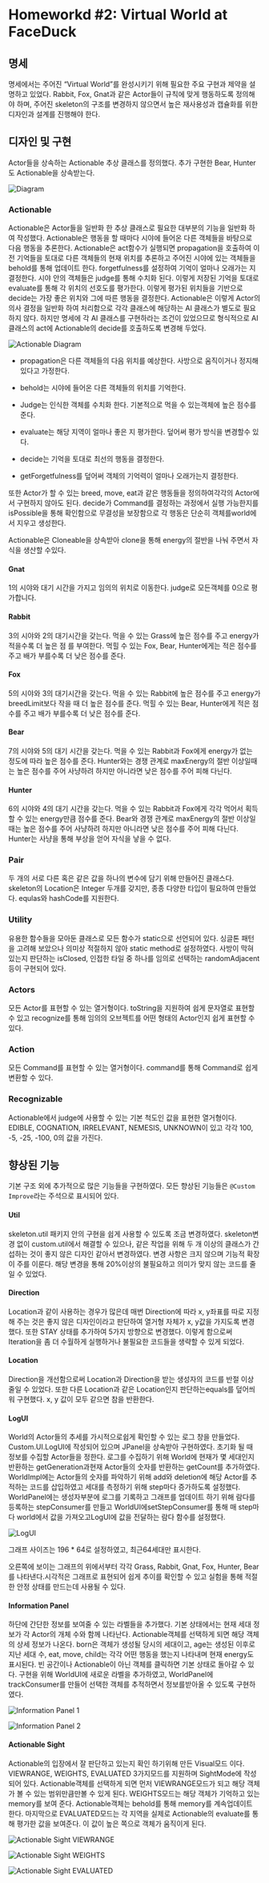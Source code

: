 # Homeworkd #2: Virtual World at FaceDuck

## 명세

명세에서는 주어진 “Virtual World”를 완성시키기 위해 필요한 주요 구현과 제약을 설명하고 있었다. Rabbit, Fox, Gnat과 같은 Actor들이 규칙에 맞게 행동하도록 정의해야 하며, 주어진 skeleton의 구조를 변경하지 않으면서 높은 재사용성과 캡슐화를 위한 디자인과 설계를 진행해야 한다.

## 디자인 및 구현

Actor들을 상속하는 Actionable 추상 클래스를 정의했다. 추가 구현한 Bear, Hunter도 Actionable을 상속받는다.

![Diagram](https://github.com/jiunbae/CSE4006/blob/master/VirutalWorld/images/Fig7%20Diagram.png?raw=true)

### Actionable

Actionable은 Actor들을 일반화 한 추상 클래스로 필요한 대부분의 기능을 일반화 하여 작성했다. Actionable은 행동을 할 때마다 시야에 들어온 다른 객체들을 바탕으로 다음 행동을 추론한다. Actionable은 act함수가 실행되면 propagation을 호출하여 이전 기억들을 토대로 다른 객체들의 현재 위치를 추론하고 주어진 시야에 있는 객체들을 behold를 통해 업데이트 한다. forgetfulness를 설정하여 기억이 얼마나 오래가는 지 결정한다. 시야 안의 객체들은 judge를 통해 수치화 된다. 이렇게 저장된 기억을 토대로 evaluate를 통해 각 위치의 선호도를 평가한다. 이렇게 평가된 위치들을 기반으로 decide는 가장 좋은 위치와 그에 따른 행동을 결정한다. Actionable은 이렇게 Actor의 의사 결정을 일반화 하여 처리함으로 각각 클래스에 해당하는 AI 클래스가 별도로 필요하지 않다. 하지만 명세에 각 AI 클래스를 구현하라는 조건이 있었으므로 형식적으로 AI 클래스의 act에 Actionable의 decide를 호출하도록 변경해 두었다.

![Actionable Diagram](https://github.com/jiunbae/CSE4006/blob/master/VirutalWorld/images/Fig1%20Actionable%20Diagram.png?raw=true)

- propagation은 다른 객체들의 다음 위치를 예상한다. 사방으로 움직이거나 정지해있다고 가정한다.

- behold는 시야에 들어온 다른 객체들의 위치를 기억한다.

- Judge는 인식한 객체를 수치화 한다. 기본적으로 먹을 수 있는객체에 높은 점수를 준다.

- evaluate는 해당 지역이 얼마나 좋은 지 평가한다. 덮어써 평가 방식을 변경할수 있다.

- decide는 기억을 토대로 최선의 행동을 결정한다.

- getForgetfulness를 덮어써 객체의 기억력이 얼마나 오래가는지 결정한다.


또한 Actor가 할 수 있는 breed, move, eat과 같은 행동들을 정의하여각각의 Actor에서 구현하지 않아도 된다. decide가 Command를 결정하는 과정에서 실행 가능한지를 isPossible을 통해 확인함으로 무결성을 보장함으로 각 행동은 단순히 객체를world에서 지우고 생성한다.

Actionable은 Cloneable을 상속받아 clone을 통해 energy의 절반을 나눠 주면서 자식을 생산할 수있다.

#### Gnat

1의 시야와 대기 시간을 가지고 임의의 위치로 이동한다. judge로 모든객체를 0으로 평가합니다.

#### Rabbit

3의 시야와 2의 대기시간을 갖는다. 먹을 수 있는 Grass에 높은 점수를 주고 energy가 적을수록 더 높은 점 를 부여한다. 먹힐 수 있는 Fox, Bear, Hunter에게는 적은 점수를 주고 배가 부를수록 더 낮은 점수를 준다.

#### Fox

5의 시야와 3의 대기시간을 갖는다. 먹을 수 있는 Rabbit에 높은 점수를 주고 energy가 breedLimit보다 작을 때 더 높은 점수를 준다. 먹힐 수 있는 Bear, Hunter에게 적은 점수를 주고 배가 부를수록 더 낮은 점수를 준다.

#### Bear

7의 시야와 5의 대기 시간을 갖는다. 먹을 수 있는 Rabbit과 Fox에게 energy가 없는 정도에 따라 높은 점수를 준다. Hunter와는 경쟁 관계로 maxEnergy의 절반 이상일때는 높은 점수를 주어 사냥하려 하지만 아니라면 낮은 점수를 주어 피해 다닌다.

#### Hunter

6의 시야와 4의 대기 시간을 갖는다. 먹을 수 있는 Rabbit과 Fox에게 각각 먹어서 획득 할 수 있는 energy만큼 점수를 준다. Bear와 경쟁 관계로 maxEnergy의 절반 이상일때는 높은 점수를 주어 사냥하려 하지만 아니라면 낮은 점수를 주어 피해 다닌다. Hunter는 사냥을 통해 부상을 얻어 자식을 낳을 수 없다.

### Pair

두 개의 서로 다른 혹은 같은 값을 하나의 변수에 담기 위해 만들어진 클래스다. skeleton의 Location은 Integer 두개를 갖지만, 종종 다양한 타입이 필요하여 만들었다. equlas와 hashCode를 지원한다.

### Utility

유용한 함수들을 모아둔 클래스로 모든 함수가 static으로 선언되어 있다. 싱글톤 패턴을 고려해 보았으나 의미상 적절하지 않아 static method로 설정하였다. 사방이 막혀 있는지 판단하는 isClosed, 인접한 타일 중 하나를 임의로 선택하는 randomAdjacent 등이 구현되어 있다.

### Actors

모든 Actor를 표현할 수 있는 열거형이다. toString을 지원하여 쉽게 문자열로 표현할 수 있고 recognize를 통해 임의의 오브젝트를 어떤 형태의 Actor인지 쉽게 표현할 수 있다.

### Action

모든 Command를 표현할 수 있는 열거형이다. command를 통해 Command로 쉽게 변환할 수 있다.

### Recognizable

Actionable에서 judge에 사용할 수 있는 기본 척도인 값을 표현한 열거형이다. EDIBLE, COGNATION, IRRELEVANT, NEMESIS, UNKNOWN이 있고 각각 100, -5, -25, -100, 0의 값을 가진다.

## 향상된 기능

기본 구조 외에 추가적으로 많은 기능들을 구현하였다. 모든 향상된 기능들은 `@Custom Improve`라는 주석으로 표시되어 있다.

#### Util

skeleton.util 패키지 안의 구현을 쉽게 사용할 수 있도록 조금 변경하였다. skeleton변경 없이 custom.util에서 해결할 수 있으나, 같은 작업을 위해 두 개 이상의 클래스가 간섭하는 것이 좋지 않은 디자인 같아서 변경하였다. 변경 사항은 크지 않으며 기능적 확장이 주를 이룬다. 해당 변경을 통해 20%이상의 불필요하고 의미가 맞지 않는 코드를 줄일 수 있었다.

#### Direction

Location과 같이 사용하는 경우가 많은데 매번 Direction에 따라 x,
y좌표를 따로 지정해 주는 것은 좋지 않은 디자인이라고 판단하여 열거형 자체가 x, y값을 가지도록 변경했다. 또한 STAY 상태를 추가하여 5가지 방향으로 변경했다. 이렇게 함으로써 Iteration을 좀 더 수월하게 실행하거나 불필요한 코드들을 생략할 수 있게 되었다.

#### Location

Direction을 개선함으로써 Location과 Direction을 받는 생성자의 코드를 반절 이상 줄일 수 있었다. 또한 다른 Location과 같은 Location인지 판단하는equals를 덮어씌워 구현했다. x, y 값이 모두 같으면 참을 반환한다.

#### LogUI

World의 Actor들의 추세를 가시적으로쉽게 확인할 수 있는 로그 창을 만들었다. Custom.UI.LogUI에 작성되어 있으며 JPanel을 상속받아 구현하였다. 초기화 될 때 정보를 수집할 Actor들을 정한다. 로그를 수집하기 위해 World에 현재가 몇 세대인지 반환하는 getGeneration과현재 Actor들의 숫자를 반환하는 getCount를 추가하였다. WorldImpl에는 Actor들의 숫자를 파악하기 위해 add와 deletion에 해당 Actor를 추적하는 코드를 삽입하였고 세대를 측정하기 위해 step마다 증가하도록 설정했다. WorldPanel에는 생성자부분에 로그를 기록하고 그래프를 업데이트 하기 위해 람다를 등록하는 stepConsumer를 만들고 WorldUI에setStepConsumer를 통해 매 step마다 world에서 값을 가져오고LogUI에 값을 전달하는 람다 함수를 설정했다.

![LogUI](https://github.com/jiunbae/CSE4006/blob/master/VirutalWorld/images/Fig2%20LogUI.png?raw=true)

그래프 사이즈는 196 * 64로 설정하였고, 최근64세대만 표시한다.

오른쪽에 보이는 그래프의 위에서부터 각각 Grass, Rabbit, Gnat, Fox, Hunter, Bear를 나타낸다.시각적은 그래프로 표현되어 쉽게 추이를 확인할 수 있고 실험을 통해 적절한 안정 상태를 만드는데 사용될 수 있다.

#### Information Panel

하단에 간단한 정보를 보여줄 수 있는 라벨들을 추가했다. 기본 상태에서는 현재 세대 정보가 각 Actor의 개체 수와 함께 나타난다. Actionable객체를 선택하게 되면 해당 객체의 상세 정보가 나온다. born은 객체가 생성될 당시의 세대이고, age는 생성된 이후로 지난 세대 수, eat, move, child는 각각 어떤 행동을 했는지 나타내며 현재 energy도 표시된다. 빈 공간이나 Actionable이 아닌 객체를 클릭하면 기본 상태로 돌아갈 수 있다. 구현을 위해 WorldUI에 새로운 라벨을 추가하였고, WorldPanel에 trackConsumer를 만들어 선택한 객체를 추적하면서 정보를받아올 수 있도록 구현하였다.

![Information Panel 1](https://github.com/jiunbae/CSE4006/blob/master/VirutalWorld/images/Fig3%20Bottom%20Panel.png?raw=true)

![Information Panel 2](https://github.com/jiunbae/CSE4006/blob/master/VirutalWorld/images/Fig3%20Bottom%20Panel2.png?raw=true)

#### Actionable Sight

Actionable의 입장에서 잘 판단하고 있는지 확인 하기위해 만든 Visual모드 이다. VIEWRANGE,
WEIGHTS, EVALUATED 3가지모드를 지원하며 SightMode에 작성되어 있다. Actionable객체를 선택하게 되면 먼저 VIEWRANGE모드가 되고 해당 객체가 볼 수 있는 범위만큼만볼 수 있게 된다. WEIGHTS모드는 해당 객체가 기억하고 있는 memory를 보여 준다. Actionable객체는 behold를 통해 memory를 계속업데이트 한다. 마지막으로 EVALUATED모드는 각 지역을 실제로 Actionable의 evaluate를 통해 평가한 값을 보여준다. 이 값이 높은 쪽으로 객체가 움직이게 된다.

![Actionable Sight VIEWRANGE](https://github.com/jiunbae/CSE4006/blob/master/VirutalWorld/images/Fig4%20Actionable%20Sight%20VIEWRANGE.png?raw=true)

![Actionable Sight WEIGHTS](https://github.com/jiunbae/CSE4006/blob/master/VirutalWorld/images/Fig5%20Actionable%20Sight%20WEIGHTS.png?raw=true)

![Actionable Sight EVALUATED](https://github.com/jiunbae/CSE4006/blob/master/VirutalWorld/images/Fig6%20Actionable%20Sight%20EVALUATED.png?raw=true)